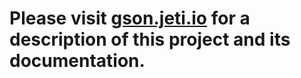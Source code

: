 # Please visit [gson.jeti.io](http://gson.jeti.io/) for a description of this project and its documentation.
